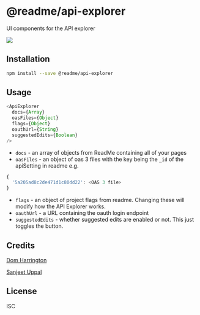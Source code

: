 # @readme/api-explorer

UI components for the API explorer

[![](https://d3vv6lp55qjaqc.cloudfront.net/items/1M3C3j0I0s0j3T362344/Untitled-2.png)](https://readme.io)

## Installation

```sh
npm install --save @readme/api-explorer
```

## Usage

```js
<ApiExplorer
  docs={Array}
  oasFiles={Object}
  flags={Object}
  oauthUrl={String}
  suggestedEdits={Boolean}
/>
```

- `docs` - an array of objects from ReadMe containing all of your pages
- `oasFiles` - an object of oas 3 files with the key being the `_id` of the apiSetting in readme e.g.

```js
{
  '5a205ad8c2de471d1c80dd22': <OAS 3 file>
}
```

- `flags` -  an object of project flags from readme. Changing these will modify how the API Explorer works.
- `oauthUrl` - a URL containing the oauth login endpoint
- `suggestedEdits` - whether suggested edits are enabled or not. This just toggles the button.

## Credits
[Dom Harrington](https://github.com/domharrington)

[Sanjeet Uppal](https://github.com/uppal101)

## License

ISC
